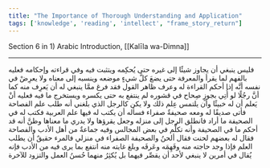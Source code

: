 ```yaml
---
title: "The Importance of Thorough Understanding and Application"
tags: ['knowledge', 'reading', 'intellect', "frame_story_return"]
---
```


 Section 6 in 1) Arabic Introduction, [[Kalīla wa-Dimna]]

---
فليس ينبغي أن يجاوز شيئًا إلى غيره حتى يُحكِمه ويتثبت فيه وفي قراءته وإحكامه فعليه بالفهم لما يقرأ والمعرفة حتى يضعَ كلَّ شيءٍ موضعه وينسبه إلى معناه ولا يعرِضْ في نفسه أنَّه إذا أحكم القراءة له وعرف ظاهر القول فقد فرغ ممَّا ينبغي له أن يَعرِف منه كما أنَّ رجُلًا لو أُتِي بجوزٍ صِحاح في قشوره لم ينتفع به حتى يكسره ويستخرج ما فيه فعليه أنْ يَعلم أن له خبيئًا وأن يلتمس عِلم ذلك ولا يكن كالرجل الذي بلغني أنه طلب علم الفصاحة فأتى صديقًا له ومعه صحيفةٌ صفراء فسأله أن يكتب له فيها علم العربية فكتب له في الصحيفة ما أراد فانطلق الرجل إلى منزله وجعل يقرؤها ولا يدري ما معناها وظنَّ أنه قد أحكم ما في الصحيفة وأنه تكلَّم في بعض المجالس وفيه جماعةٌ من أهل الأدب والفصاحة فقال له بعضهم لحنت فقال ألحنُ والصحيفة الصفراء في منزلي فالمرء حقيقٌ أن يطلب العلم فإذا وجد حاجته منه وفَهِمَه وعَرفَه وبلغ غايته منه انتفع بما يرى فيه من الأدب فإنه يُقال في أمرين لا ينبغي لأحد أن يقصِّر فيهما بل يُكثِرُ منهما حُسنُ العمل والتزود للآخرة
